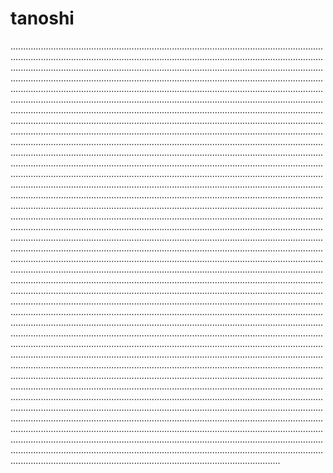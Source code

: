 # tanoshi

...............................................................................................................................................................................................................................................................................................................................................................................................................................................................................................................................................................................................................................................................................................................................................................................................................................................................................................................................................................................................................................................................................................................................................................................................................................................................................................................................................................................................................................................................................................................................................................................................................................................................................................................................................................................................................................................................................................................................................................................................................................................................................................................................................................................................................................................................................................................................................................................................................................................................................................................................................................................................................................................................................................................................................................................................................................................................................................................................................................................................................................................................................................................................................................................................................................................................................................................................................................................................................................................................................................................................................................................................................................................................................................................................................................................................................................................................................................................................................................................................................................................................................................................................................................................................................................................................................................................................................................................................................................................................................................................................................................................................................................................................................................................................................................................................................................................................................................................................................................................................................................................................................................................................................